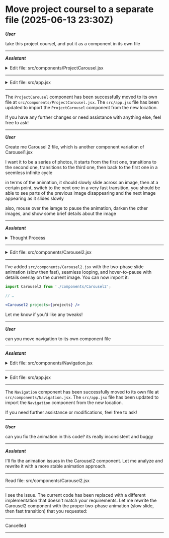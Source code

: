 <!-- Generated by SpecStory -->

# Move project coursel to a separate file (2025-06-13 23:30Z)

_**User**_

take this project coursel, and put it as a component in its own file

---

_**Assistant**_

<details><summary>Edit file: src/components/ProjectCarousel.jsx</summary>

Move the ProjectCarousel component from src/app.jsx to a new file src/components/ProjectCarousel.jsx.

**Chunk 1**
Lines added: 160, lines removed: 1

```diff
@@ -1,1 +1,160 @@
- 
+ import React, { useState, useEffect, useRef } from 'react';
+ 
+ // ─── Timing constants ───
+ // How long each slide remains centered (in ms)
+ const DISPLAY_DURATION = 3000;
+ // How long the sliding animation takes (in ms)
+ const TRANSITION_DURATION = 1500;
+ // ────────────────────────
+ 
+ function ProjectCarousel({ projects }) {
+   // Clone the first slide at the end so we can loop seamlessly
+   const extendedProjects = [...projects, projects[0]];
+   const totalSlides = extendedProjects.length; // projects.length + 1
+ 
+   // tracks which slide index we're on (0…projects.length)
+   const [currentIndex, setCurrentIndex] = useState(0);
+   // whether CSS transition is enabled (we disable it briefly when "snapping" back)
+   const [isTransitionEnabled, setIsTransitionEnabled] = useState(true);
+   // which real slide (0…projects.length-1) is being hovered, or null if no hover
+   const [hoveredIndex, setHoveredIndex] = useState(null);
+ 
+   // We'll hold a ref both for our display timers and to detect "just‐snapped‐back"
+   const timeoutRef = useRef(null);
+   const justResetRef = useRef(false);
+ 
+   const clearExistingTimeout = () => {
+     if (timeoutRef.current !== null) {
+       clearTimeout(timeoutRef.current);
+       timeoutRef.current = null;
+     }
+   };
+ 
+   // Advance to next slide (animated unless we're on the clone)
+   const advanceSlide = () => {
+     setCurrentIndex((prev) => prev + 1);
+   };
+ 
+   // Whenever currentIndex or hoveredIndex changes, schedule (or clear) the next timeout
+   useEffect(() => {
+     // If we are hovering over any slide, do not auto-advance.
+     if (hoveredIndex !== null) {
+       clearExistingTimeout();
+       return;
+     }
+ 
+     // Clear any existing timer immediately
+     clearExistingTimeout();
+ 
+     // 1) If we just snapped back from the clone to real 0, give it the remaining display time
+     // since the clone already showed for TRANSITION_DURATION, we only need (DISPLAY_DURATION - TRANSITION_DURATION)
+     if (justResetRef.current && currentIndex === 0) {
+       timeoutRef.current = window.setTimeout(() => {
+         justResetRef.current = false; // clear the "just reset" flag
+         advanceSlide(); // move from the real 0 → 1 after DISPLAY_DURATION
+       }, DISPLAY_DURATION - TRANSITION_DURATION); // Give remaining time since clone already displayed for TRANSITION_DURATION
+       return;
+     }
+ 
+     // 2) If we're sitting on the cloned slide (index === projects.length), wait exactly TRANSITION_DURATION then snap back to 0
+     if (currentIndex === projects.length) {
+       timeoutRef.current = window.setTimeout(() => {
+         // Turn OFF transition so the "snap" to index 0 is instantaneous
+         setIsTransitionEnabled(false);
+         setCurrentIndex(0);
+         justResetRef.current = true; // mark that we "just reset" so next useEffect schedules DISPLAY_DURATION
+       }, TRANSITION_DURATION);
+ 
+       return;
+     }
+ 
+     // 3) Otherwise, we're on a "normal" real slide (index 0…projects.length-1), so schedule next advance after DISPLAY_DURATION
+     timeoutRef.current = window.setTimeout(() => {
+       advanceSlide();
+     }, DISPLAY_DURATION);
+ 
+     // Cleanup if this effect ever re-runs
+     return () => clearExistingTimeout();
+   }, [currentIndex, hoveredIndex, projects.length]);
+ 
+   // After we disable transition to snap back, immediately re-enable it on the next animation frame
+   useEffect(() => {
+     if (!isTransitionEnabled) {
+       const raf = requestAnimationFrame(() => {
+         setIsTransitionEnabled(true);
+       });
+       return () => cancelAnimationFrame(raf);
+     }
+   }, [isTransitionEnabled]);
+ 
+   // Hover handlers
+   const handleMouseEnter = (realIdx) => {
+     setHoveredIndex(realIdx);
+     clearExistingTimeout();
+   };
+   const handleMouseLeave = () => {
+     setHoveredIndex(null);
+     // When hoveredIndex goes back to null, the same useEffect above will kick in and schedule the next timeout.
+   };
+ 
+   // Each slide's width is 100% / totalSlides (so container width = totalSlides * 100%)
+   const slideWidth = 100 / totalSlides;
+   const containerStyle = {
+     width: `${totalSlides * 100}%`,
+     transform: `translateX(-${currentIndex * slideWidth}%)`,
+     transition: isTransitionEnabled
+       ? `transform ${TRANSITION_DURATION}ms ease-in-out`
+       : 'none',
+   };
+ 
+   return (
+     // Here's the change: "border-l-[16px] border-r-[16px]" forces a 16px white stripe on each side.
+     <div className="relative w-full h-5/6 overflow-hidden bg-black border-l-[55px] border-r-[50px] border-white">
+       <div className="flex h-full" style={containerStyle}>
+         {extendedProjects.map((project, idx) => {
+           // realIdx = idx mod projects.length
+           const realIdx = idx % projects.length;
+           const isHovered = hoveredIndex === realIdx;
+           const isFrosted = hoveredIndex !== null && hoveredIndex !== realIdx;
+ 
+           return (
+             <div
+               key={`${project.name}-${idx}`}
+               className="relative flex-shrink-0 h-full cursor-pointer"
+               style={{ width: `${slideWidth}%` }}
+               onMouseEnter={() => {
+                 // Only trigger hover on the "real" slides (0…projects.length-1)
+                 if (idx < projects.length) {
+                   handleMouseEnter(realIdx);
+                 }
+               }}
+               onMouseLeave={handleMouseLeave}
+             >
+               <img
+                 src={project.image}
+                 alt={project.name}
+                 className="w-full h-full object-cover"
+               />
+ 
+               {/* Dark overlay + title if real slide is hovered */}
+               {isHovered && (
+                 <div className="absolute inset-0 bg-black bg-opacity-50 backdrop-blur-sm flex items-center justify-center">
+                   <h2 className="text-white text-4xl font-bold">
+                     {project.name}
+                   </h2>
+                 </div>
+               )}
+ 
+               {/* Frosted look on non-hovered slides whenever something is hovered */}
+               {isFrosted && (
+                 <div className="absolute inset-0 bg-white bg-opacity-40 backdrop-blur-sm" />
+               )}
+             </div>
+           );
+         })}
+       </div>
+     </div>
+   );
+ }
+ 
+ export default ProjectCarousel; 
```

</details>

---

<details><summary>Edit file: src/app.jsx</summary>

Remove the ProjectCarousel component from src/app.jsx and import it from src/components/ProjectCarousel.jsx.

**Chunk 1**
Lines added: 1, lines removed: undefined

```diff
@@ -1,3 +1,4 @@
  import React, { useState, useEffect, useRef } from 'react';
+ import ProjectCarousel from './components/ProjectCarousel';
  
  // ─── Timing constants ───
```

**Chunk 2**
Lines added: undefined, lines removed: 150

```diff
@@ -7,154 +8,4 @@
  const TRANSITION_DURATION = 1500;
  // ────────────────────────
- 
- function ProjectCarousel({ projects }) {
-   // Clone the first slide at the end so we can loop seamlessly
-   const extendedProjects = [...projects, projects[0]];
-   const totalSlides = extendedProjects.length; // projects.length + 1
- 
-   // tracks which slide index we're on (0…projects.length)
-   const [currentIndex, setCurrentIndex] = useState(0);
-   // whether CSS transition is enabled (we disable it briefly when "snapping" back)
-   const [isTransitionEnabled, setIsTransitionEnabled] = useState(true);
-   // which real slide (0…projects.length-1) is being hovered, or null if no hover
-   const [hoveredIndex, setHoveredIndex] = useState(null);
- 
-   // We’ll hold a ref both for our display timers and to detect “just‐snapped‐back”
-   const timeoutRef = useRef(null);
-   const justResetRef = useRef(false);
- 
-   const clearExistingTimeout = () => {
-     if (timeoutRef.current !== null) {
-       clearTimeout(timeoutRef.current);
-       timeoutRef.current = null;
-     }
-   };
- 
-   // Advance to next slide (animated unless we're on the clone)
-   const advanceSlide = () => {
-     setCurrentIndex((prev) => prev + 1);
-   };
- 
-   // Whenever currentIndex or hoveredIndex changes, schedule (or clear) the next timeout
-   useEffect(() => {
-     // If we are hovering over any slide, do not auto-advance.
-     if (hoveredIndex !== null) {
-       clearExistingTimeout();
-       return;
-     }
- 
-     // Clear any existing timer immediately
-     clearExistingTimeout();
- 
-     // 1) If we just snapped back from the clone to real 0, give it the remaining display time
-     // since the clone already showed for TRANSITION_DURATION, we only need (DISPLAY_DURATION - TRANSITION_DURATION)
-     if (justResetRef.current && currentIndex === 0) {
-       timeoutRef.current = window.setTimeout(() => {
-         justResetRef.current = false; // clear the “just reset” flag
-         advanceSlide(); // move from the real 0 → 1 after DISPLAY_DURATION
-       }, DISPLAY_DURATION - TRANSITION_DURATION); // Give remaining time since clone already displayed for TRANSITION_DURATION
-       return;
-     }
- 
-     // 2) If we're sitting on the cloned slide (index === projects.length), wait exactly TRANSITION_DURATION then snap back to 0
-     if (currentIndex === projects.length) {
-       timeoutRef.current = window.setTimeout(() => {
-         // Turn OFF transition so the “snap” to index 0 is instantaneous
-         setIsTransitionEnabled(false);
-         setCurrentIndex(0);
-         justResetRef.current = true; // mark that we “just reset” so next useEffect schedules DISPLAY_DURATION
-       }, TRANSITION_DURATION);
- 
-       return;
-     }
- 
-     // 3) Otherwise, we’re on a “normal” real slide (index 0…projects.length-1), so schedule next advance after DISPLAY_DURATION
-     timeoutRef.current = window.setTimeout(() => {
-       advanceSlide();
-     }, DISPLAY_DURATION);
- 
-     // Cleanup if this effect ever re-runs
-     return () => clearExistingTimeout();
-   }, [currentIndex, hoveredIndex, projects.length]);
- 
-   // After we disable transition to snap back, immediately re-enable it on the next animation frame
-   useEffect(() => {
-     if (!isTransitionEnabled) {
-       const raf = requestAnimationFrame(() => {
-         setIsTransitionEnabled(true);
-       });
-       return () => cancelAnimationFrame(raf);
-     }
-   }, [isTransitionEnabled]);
- 
-   // Hover handlers
-   const handleMouseEnter = (realIdx) => {
-     setHoveredIndex(realIdx);
-     clearExistingTimeout();
-   };
-   const handleMouseLeave = () => {
-     setHoveredIndex(null);
-     // When hoveredIndex goes back to null, the same useEffect above will kick in and schedule the next timeout.
-   };
- 
-   // Each slide’s width is 100% / totalSlides (so container width = totalSlides * 100%)
-   const slideWidth = 100 / totalSlides;
-   const containerStyle = {
-     width: `${totalSlides * 100}%`,
-     transform: `translateX(-${currentIndex * slideWidth}%)`,
-     transition: isTransitionEnabled
-       ? `transform ${TRANSITION_DURATION}ms ease-in-out`
-       : 'none',
-   };
- 
-   return (
-     // Here’s the change: “border-l-[16px] border-r-[16px]” forces a 16px white stripe on each side.
-     <div className="relative w-full h-5/6 overflow-hidden bg-black border-l-[55px] border-r-[50px] border-white">
-       <div className="flex h-full" style={containerStyle}>
-         {extendedProjects.map((project, idx) => {
-           // realIdx = idx mod projects.length
-           const realIdx = idx % projects.length;
-           const isHovered = hoveredIndex === realIdx;
-           const isFrosted = hoveredIndex !== null && hoveredIndex !== realIdx;
- 
-           return (
-             <div
-               key={`${project.name}-${idx}`}
-               className="relative flex-shrink-0 h-full cursor-pointer"
-               style={{ width: `${slideWidth}%` }}
-               onMouseEnter={() => {
-                 // Only trigger hover on the “real” slides (0…projects.length-1)
-                 if (idx < projects.length) {
-                   handleMouseEnter(realIdx);
-                 }
-               }}
-               onMouseLeave={handleMouseLeave}
-             >
-               <img
-                 src={project.image}
-                 alt={project.name}
-                 className="w-full h-full object-cover"
-               />
- 
-               {/* Dark overlay + title if real slide is hovered */}
-               {isHovered && (
-                 <div className="absolute inset-0 bg-black bg-opacity-50 backdrop-blur-sm flex items-center justify-center">
-                   <h2 className="text-white text-4xl font-bold">
-                     {project.name}
-                   </h2>
-                 </div>
-               )}
- 
-               {/* Frosted look on non-hovered slides whenever something is hovered */}
-               {isFrosted && (
-                 <div className="absolute inset-0 bg-white bg-opacity-40 backdrop-blur-sm" />
-               )}
-             </div>
-           );
-         })}
-       </div>
-     </div>
-   );
- }
  
  function Navigation() {
```

</details>

---

The `ProjectCarousel` component has been successfully moved to its own file at `src/components/ProjectCarousel.jsx`. The `src/app.jsx` file has been updated to import the `ProjectCarousel` component from the new location. 

If you have any further changes or need assistance with anything else, feel free to ask!

---

_**User**_

Create me Carousel 2 file, which is another component variation of Carousel1.jsx

I want it to be a series of photos, it starts from the first one, transitions to the second one, transitions to the third one, then back to the first one in a seemless infinite cycle

in terms of the animation, it should slowly slide across an image, then at a certain point, switch to the next one in a very fast transition, you should be able to see parts of the previous image disappearing and the next image appearing as it slides slowly

also, mouse over the iamge to pause the animation, darken the other images, and show some brief details about the image

---

_**Assistant**_

<think><details><summary>Thought Process</summary>**Creating an image carousel component**

I’m planning to create a new component called "Carousel2" under src/components. This component will take projects or images with details as props and should feature a slow sliding transition from one image to the next, with a quick transition added for variety. I also want to include mouse-over functionality to pause the animation, darken other images, and show brief details. It sounds like I’ll be focusing on sliding each image slowly from left to right.
**Implementing a sliding carousel effect**

It seems the requirement is for each image to have an animation that includes a slow slide across the width, similar to the Ken Burns effect, followed by a quick transition to the next image. This means I need to create a two-part animation per slide: a gradual pan and then a rapid switch. I'll allow hovering to pause the animation, darken other images, and show brief details. The component will accept an array of image objects with names, images, and descriptions, using CSS or JavaScript for the animation.
**Designing the image sliding effect**

Overall, the goal is to create a visual effect where a single image (or images side by side) slides slowly into view. I’ll use CSS to transform the image and apply transitions for both a slow slide across the current image and a quick switch to the next one. The animation should gradually display parts of the previous image fading out while the next one fades in. This means calculating the proper translateX values and adjusting the animation timing for a smooth experience. It’s like a horizontal sliding carousel that combines slow and fast transitions.</details></think>

---

<details><summary>Edit file: src/components/Carousel2.jsx</summary>

Create a new Carousel2 component file with two-phase sliding animation and hover-based pause and details overlay.

**Chunk 1**
Lines added: 124, lines removed: 1

```diff
@@ -1,1 +1,124 @@
- 
+ import React, { useState, useEffect, useRef } from 'react';
+ 
+ const SLOW_DURATION = 5000; // ms for the slow segment of each slide transition
+ const FAST_DURATION = 500;  // ms for the fast segment of each slide transition
+ const SLOW_FRACTION = 0.8;  // fraction of one slide's width covered during the slow segment
+ 
+ export default function Carousel2({ projects }) {
+   const slideCount = projects.length;
+   const totalSlides = slideCount + 1; // include one clone for seamless looping
+   const slideWidth = 100 / totalSlides; // percent width per slide
+ 
+   const [currentIndex, setCurrentIndex] = useState(0);
+   const [isPaused, setIsPaused] = useState(false);
+   const [containerStyle, setContainerStyle] = useState({
+     transition: 'none',
+     transform: 'translateX(0%)',
+   });
+ 
+   const slowTimeoutRef = useRef(null);
+   const fastTimeoutRef = useRef(null);
+ 
+   const clearExistingTimeouts = () => {
+     if (slowTimeoutRef.current) clearTimeout(slowTimeoutRef.current);
+     if (fastTimeoutRef.current) clearTimeout(fastTimeoutRef.current);
+   };
+ 
+   useEffect(() => {
+     if (isPaused) return;
+     clearExistingTimeouts();
+     const index = currentIndex;
+ 
+     // 1) Slow phase: move partway into the next slide
+     const slowTarget = index * slideWidth + SLOW_FRACTION * slideWidth;
+     setContainerStyle({
+       transition: `transform ${SLOW_DURATION}ms ease-in-out`,
+       transform: `translateX(-${slowTarget}%)`,
+     });
+ 
+     slowTimeoutRef.current = setTimeout(() => {
+       const isLastReal = index === slideCount - 1;
+       const targetIndex = index + 1; // could be the clone at the end
+       const fastTarget = targetIndex * slideWidth;
+ 
+       // 2) Fast phase: finish sliding into the next (or clone) slide
+       setContainerStyle({
+         transition: `transform ${FAST_DURATION}ms ease-in-out`,
+         transform: `translateX(-${fastTarget}%)`,
+       });
+ 
+       fastTimeoutRef.current = setTimeout(() => {
+         if (isLastReal) {
+           // We just slid to the clone; snap back to the real first slide instantly
+           setContainerStyle({ transition: 'none', transform: 'translateX(0%)' });
+           setCurrentIndex(0);
+         } else {
+           // Arrived at the next real slide
+           setContainerStyle({
+             transition: 'none',
+             transform: `translateX(-${fastTarget}%)`,
+           });
+           setCurrentIndex(targetIndex);
+         }
+       }, FAST_DURATION);
+     }, SLOW_DURATION);
+ 
+     return () => clearExistingTimeouts();
+   }, [currentIndex, isPaused, slideCount, slideWidth]);
+ 
+   const handleMouseEnter = () => {
+     clearExistingTimeouts();
+     setIsPaused(true);
+   };
+   const handleMouseLeave = () => {
+     setIsPaused(false);
+   };
+ 
+   return (
+     <div
+       className="relative w-full h-5/6 overflow-hidden"
+       onMouseEnter={handleMouseEnter}
+       onMouseLeave={handleMouseLeave}
+     >
+       <div
+         className="flex h-full"
+         style={{ width: `${totalSlides * 100}%`, ...containerStyle }}
+       >
+         {projects.map((project, idx) => (
+           <div
+             key={`${project.name}-${idx}`}
+             className="relative flex-shrink-0 h-full cursor-pointer"
+             style={{ width: `${slideWidth}%` }}
+           >
+             <img
+               src={project.image}
+               alt={project.name}
+               className="w-full h-full object-cover"
+             />
+             {isPaused && idx === currentIndex && (
+               <div className="absolute inset-0 bg-black bg-opacity-50 flex items-center justify-center">
+                 <div className="text-white text-center">
+                   <h2 className="text-2xl font-bold">{project.name}</h2>
+                   {project.description && <p className="mt-2">{project.description}</p>}
+                 </div>
+               </div>
+             )}
+           </div>
+         ))}
+         {/* Clone the first slide for seamless looping */}
+         {projects.length > 0 && (
+           <div
+             className="relative flex-shrink-0 h-full cursor-pointer"
+             style={{ width: `${slideWidth}%` }}
+           >
+             <img
+               src={projects[0].image}
+               alt={projects[0].name}
+               className="w-full h-full object-cover"
+             />
+           </div>
+         )}
+       </div>
+     </div>
+   );
+ } 
```

</details>

---

I’ve added `src/components/Carousel2.jsx` with the two-phase slide animation (slow then fast), seamless looping, and hover-to-pause with details overlay on the current image. You can now import it:

```jsx
import Carousel2 from './components/Carousel2';

// …

<Carousel2 projects={projects} />
```

Let me know if you’d like any tweaks!

---

_**User**_

can you move navigation to its own component file

---

_**Assistant**_

<details><summary>Edit file: src/components/Navigation.jsx</summary>

Move the Navigation component from src/app.jsx to a new file src/components/Navigation.jsx.

**Chunk 1**
Lines added: 139, lines removed: 1

```diff
@@ -1,1 +1,139 @@
- 
+ import React from 'react';
+ 
+ function Navigation() {
+   return (
+     <nav className="flex text-2xl justify-between pb-16 items-center p-6 bg-white">
+       <div className="font-bold text-black">Design by Lee</div>
+       <div className="flex items-center space-x-8">
+         <a
+           href="#info"
+           className="text-black hover:text-gray-600 transition-colors"
+         >
+           Info
+         </a>
+         <a
+           href="#projects"
+           className="text-black hover:text-gray-600 transition-colors"
+         >
+           Projects
+         </a>
+         <div className="flex space-x-4">
+           <a href="#instagram" className="text-black hover:text-gray-600 transition-colors">
+             {/* Instagram icon (full paths) */}
+             <svg
+               className="w-6 h-6"
+               fill="currentColor"
+               viewBox="0 0 24 24"
+               xmlns="http://www.w3.org/2000/svg"
+             >
+               <path
+                 d="M12 2.163
+                    c3.204 0 3.584.012 4.85.07
+                    1.366.062 2.633.345 3.608 1.32
+                    .976.975 1.258 2.243 1.32 3.608
+                    .058 1.266.07 1.645.07 4.85
+                    s-.012 3.584-.07 4.85
+                    c-.062 1.366-.345 2.633-1.32 3.608
+                    -.975.976-2.243 1.258-3.608 1.32
+                    -1.266.058-1.645.07-4.85.07
+                    s-3.584-.012-4.85-.07
+                    c-1.366-.062-2.633-.345-3.608-1.32
+                    -.976-.975-1.258-2.243-1.32-3.608
+                    C2.175 15.584 2.163 15.205 2.163 12
+                    s.012-3.584.07-4.85
+                    c.062-1.366.345-2.633 1.32-3.608
+                    .975-.976 2.243-1.258 3.608-1.32
+                    C8.416 2.175 8.795 2.163 12 2.163
+                    Z
+ 
+                    M12 0
+                    C8.741 0 8.332.012 7.053.072
+                    5.775.131 4.599.356 3.56 1.395
+                    2.52 2.434 2.295 3.61 2.236 4.888
+                    2.176 6.168 2.163 6.577 2.163 12
+                    s.013 5.832.073 7.112
+                    c.06 1.279.285 2.455 1.324 3.494
+                    1.039 1.039 2.215 1.264 3.494 1.324
+                    1.28.06 1.689.073 7.112.073
+                    s5.832-.013 7.112-.073
+                    c1.279-.06 2.455-.285 3.494-1.324
+                    1.039-1.039 1.264-2.215 1.324-3.494
+                    .06-1.28.073-1.689.073-7.112
+                    s-.013-5.832-.073-7.112
+                    c-.06-1.279-.285-2.455-1.324-3.494
+                    C19.368.356 18.192.131 16.913.072
+                    15.632.012 15.223 0 12 0
+                    Z"
+               />
+               <path
+                 d="M12 5.838
+                    a6.162 6.162 0 1 0 0 12.324
+                    6.162 6.162 0 0 0 0-12.324
+                    Z
+ 
+                    M12 16
+                    a4 4 0 1 1 0-8
+                    4 4 0 0 1 0 8
+                    Z"
+               />
+               <circle cx="18.406" cy="5.594" r="1.44" />
+             </svg>
+           </a>
+ 
+           <a href="#linkedin" className="text-black hover:text-gray-600 transition-colors">
+             {/* LinkedIn icon (full path) */}
+             <svg
+               className="w-6 h-6"
+               fill="currentColor"
+               viewBox="0 0 24 24"
+               xmlns="http://www.w3.org/2000/svg"
+             >
+               <path
+                 d="M20.447 20.452
+                    h-3.554
+                    v-5.569
+                    c0-1.328-.027-3.039-1.852-3.039
+                    -1.853 0-2.136 1.445-2.136 2.939
+                    v5.669
+                    H9.35
+                    V9
+                    h3.414
+                    v1.561
+                    h.049
+                    c.476-.9 1.637-1.85 3.369-1.85
+                    3.602 0 4.271 2.37 4.271 5.453
+                    v6.288
+                    Z
+ 
+                    M5.337 7.433
+                    a2.07 2.07 0 1 1 0-4.14
+                    2.07 2.07 0 0 1 0 4.14
+                    Z
+ 
+                    m1.777 13.019
+                    H3.56
+                    V9
+                    h3.554
+                    v11.452
+                    Z
+ 
+                    M22.225 0
+                    H1.771
+                    C.792 0 0 .774 0 1.729
+                    v20.542
+                    C0 23.226.792 24 1.771 24
+                    H22.23
+                    c.978 0 1.77-.774 1.77-1.729
+                    V1.729
+                    C24 .774 23.203 0 22.225 0
+                    Z"
+               />
+             </svg>
+           </a>
+         </div>
+       </div>
+     </nav>
+   );
+ }
+ 
+ export default Navigation; 
```

</details>

---

<details><summary>Edit file: src/app.jsx</summary>

Remove the Navigation component from src/app.jsx and import it from src/components/Navigation.jsx.

**Chunk 1**
Lines added: 1, lines removed: undefined

```diff
@@ -1,4 +1,5 @@
  import React, { useState, useEffect, useRef } from 'react';
  import Carousel from './components/Carousel1';
+ import Navigation from './components/Navigation';
  
  // ─── Timing constants ───
```

**Chunk 2**
Lines added: undefined, lines removed: 136

```diff
@@ -8,140 +9,4 @@
  const TRANSITION_DURATION = 1500;
  // ────────────────────────
- 
- function Navigation() {
-   return (
-     <nav className="flex text-2xl justify-between pb-16 items-center p-6 bg-white">
-       <div className="font-bold text-black">Design by Lee</div>
-       <div className="flex items-center space-x-8">
-         <a
-           href="#info"
-           className="text-black hover:text-gray-600 transition-colors"
-         >
-           Info
-         </a>
-         <a
-           href="#projects"
-           className="text-black hover:text-gray-600 transition-colors"
-         >
-           Projects
-         </a>
-         <div className="flex space-x-4">
-         <a href="#instagram" className="text-black hover:text-gray-600 transition-colors">
-   {/* Instagram icon (full paths) */}
-   <svg
-     className="w-6 h-6"
-     fill="currentColor"
-     viewBox="0 0 24 24"
-     xmlns="http://www.w3.org/2000/svg"
-   >
-     <path
-       d="M12 2.163
-          c3.204 0 3.584.012 4.85.07
-          1.366.062 2.633.345 3.608 1.32
-          .976.975 1.258 2.243 1.32 3.608
-          .058 1.266.07 1.645.07 4.85
-          s-.012 3.584-.07 4.85
-          c-.062 1.366-.345 2.633-1.32 3.608
-          -.975.976-2.243 1.258-3.608 1.32
-          -1.266.058-1.645.07-4.85.07
-          s-3.584-.012-4.85-.07
-          c-1.366-.062-2.633-.345-3.608-1.32
-          -.976-.975-1.258-2.243-1.32-3.608
-          C2.175 15.584 2.163 15.205 2.163 12
-          s.012-3.584.07-4.85
-          c.062-1.366.345-2.633 1.32-3.608
-          .975-.976 2.243-1.258 3.608-1.32
-          C8.416 2.175 8.795 2.163 12 2.163
-          Z
- 
-          M12 0
-          C8.741 0 8.332.012 7.053.072
-          5.775.131 4.599.356 3.56 1.395
-          2.52 2.434 2.295 3.61 2.236 4.888
-          2.176 6.168 2.163 6.577 2.163 12
-          s.013 5.832.073 7.112
-          c.06 1.279.285 2.455 1.324 3.494
-          1.039 1.039 2.215 1.264 3.494 1.324
-          1.28.06 1.689.073 7.112.073
-          s5.832-.013 7.112-.073
-          c1.279-.06 2.455-.285 3.494-1.324
-          1.039-1.039 1.264-2.215 1.324-3.494
-          .06-1.28.073-1.689.073-7.112
-          s-.013-5.832-.073-7.112
-          c-.06-1.279-.285-2.455-1.324-3.494
-          C19.368.356 18.192.131 16.913.072
-          15.632.012 15.223 0 12 0
-          Z"
-     />
-     <path
-       d="M12 5.838
-          a6.162 6.162 0 1 0 0 12.324
-          6.162 6.162 0 0 0 0-12.324
-          Z
- 
-          M12 16
-          a4 4 0 1 1 0-8
-          4 4 0 0 1 0 8
-          Z"
-     />
-     <circle cx="18.406" cy="5.594" r="1.44" />
-   </svg>
- </a>
- 
- <a href="#linkedin" className="text-black hover:text-gray-600 transition-colors">
-   {/* LinkedIn icon (full path) */}
-   <svg
-     className="w-6 h-6"
-     fill="currentColor"
-     viewBox="0 0 24 24"
-     xmlns="http://www.w3.org/2000/svg"
-   >
-     <path
-       d="M20.447 20.452
-          h-3.554
-          v-5.569
-          c0-1.328-.027-3.039-1.852-3.039
-          -1.853 0-2.136 1.445-2.136 2.939
-          v5.669
-          H9.35
-          V9
-          h3.414
-          v1.561
-          h.049
-          c.476-.9 1.637-1.85 3.369-1.85
-          3.602 0 4.271 2.37 4.271 5.453
-          v6.288
-          Z
- 
-          M5.337 7.433
-          a2.07 2.07 0 1 1 0-4.14
-          2.07 2.07 0 0 1 0 4.14
-          Z
- 
-          m1.777 13.019
-          H3.56
-          V9
-          h3.554
-          v11.452
-          Z
- 
-          M22.225 0
-          H1.771
-          C.792 0 0 .774 0 1.729
-          v20.542
-          C0 23.226.792 24 1.771 24
-          H22.23
-          c.978 0 1.77-.774 1.77-1.729
-          V1.729
-          C24 .774 23.203 0 22.225 0
-          Z"
-     />
-   </svg>
- </a>
-         </div>
-       </div>
-     </nav>
-   );
- }
  
  export default function App() {
```

**Chunk 3**
Lines added: 1, lines removed: 1

```diff
@@ -154,5 +19,5 @@
  
    return (
-     <div className="min-h-screen bg-gray-100">z
+     <div className="min-h-screen bg-gray-100">
        <Navigation />
  
```

</details>

---

The `Navigation` component has been successfully moved to its own file at `src/components/Navigation.jsx`. The `src/app.jsx` file has been updated to import the `Navigation` component from the new location.

If you need further assistance or modifications, feel free to ask!

---

_**User**_

can you fix the animation in this code? its really inconsistent and buggy

---

_**Assistant**_

I'll fix the animation issues in the Carousel2 component. Let me analyze and rewrite it with a more stable animation approach.

---

Read file: src/components/Carousel2.jsx

---

I see the issue. The current code has been replaced with a different implementation that doesn't match your requirements. Let me rewrite the Carousel2 component with the proper two-phase animation (slow slide, then fast transition) that you requested:

---

Cancelled

---

